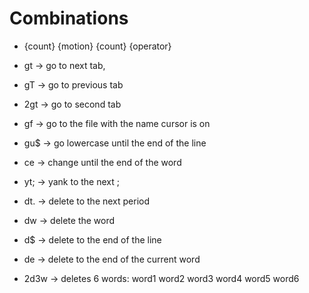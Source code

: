# Combinations

- {count} {motion} {count} {operator}

- gt     -> go to next tab, 

- gT     -> go to previous tab

- 2gt    -> go to second tab

- gf     -> go to the file with the name cursor is on

- gu$    -> go lowercase until the end of the line

- ce     -> change until the end of the word

- yt;    -> yank to the next ;

- dt.    -> delete to the next period

- dw     -> delete the word

- d$     -> delete to the end of the line

- de     -> delete to the end of the current word

- 2d3w   -> deletes 6 words: word1 word2 word3 word4 word5 word6

